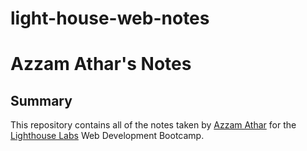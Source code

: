# light-house-web-notes

# Azzam Athar's Notes
## Summary
This repository contains all of the notes taken by [Azzam Athar](https://github.com/Azzycodes) for the [Lighthouse Labs](https://www.lighthouselabs.ca/) Web Development Bootcamp.
